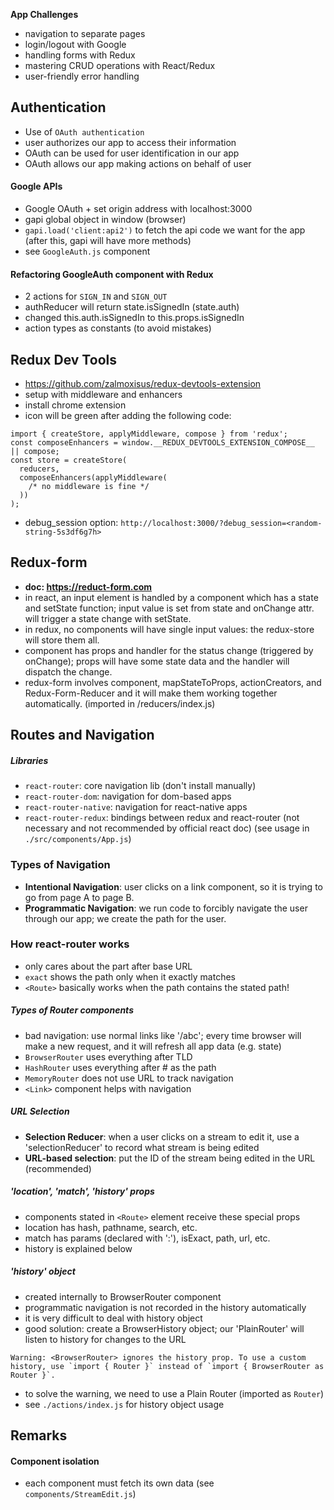 **App Challenges**
- navigation to separate pages
- login/logout with Google
- handling forms with Redux
- mastering CRUD operations with React/Redux
- user-friendly error handling

## Authentication

- Use of `OAuth authentication`
- user authorizes our app to access their information
- OAuth can be used for user identification in our app
- OAuth allows our app making actions on behalf of user


#### Google APIs

- Google OAuth + set origin address with localhost:3000
- gapi global object in window (browser)
- `gapi.load('client:api2')` to fetch the api code we want for the app (after this, gapi will have more methods) 
- see `GoogleAuth.js` component


#### Refactoring GoogleAuth component with Redux

- 2 actions for `SIGN_IN` and `SIGN_OUT`
- authReducer will return state.isSignedIn (state.auth)
- changed this.auth.isSignedIn to this.props.isSignedIn
- action types as constants (to avoid mistakes)


## Redux Dev Tools
- https://github.com/zalmoxisus/redux-devtools-extension
- setup with middleware and enhancers
- install chrome extension
- icon will be green after adding the following code:
```
import { createStore, applyMiddleware, compose } from 'redux';
const composeEnhancers = window.__REDUX_DEVTOOLS_EXTENSION_COMPOSE__ || compose;
const store = createStore(
  reducers,
  composeEnhancers(applyMiddleware(
    /* no middleware is fine */
  ))
);
```
- debug_session option: `http://localhost:3000/?debug_session=<random-string-5s3df6g7h>`


## Redux-form
- **doc: https://reduct-form.com**
- in react, an input element is handled by a component which has a state and setState function; input value is set from state and onChange attr. will trigger a state change with setState.
- in redux, no components will have single input values: the redux-store will store them all.
- component has props and handler for the status change (triggered by onChange); props will have some state data and the handler will dispatch the change.
- redux-form involves component, mapStateToProps, actionCreators, and Redux-Form-Reducer and it will make them working together automatically. (imported in /reducers/index.js)


## Routes and Navigation

##### Libraries
- `react-router`: core navigation lib (don't install manually)
- `react-router-dom`: navigation for dom-based apps
- `react-router-native`: navigation for react-native apps
- `react-router-redux`: bindings between redux and react-router (not necessary and not recommended by official react doc)
(see usage in `./src/components/App.js`)

### Types of Navigation
- **Intentional Navigation**: user clicks on a link component, so it is trying to go from page A to page B.
- **Programmatic Navigation**: we run code to forcibly navigate the user through our app; we create the path for the user.

### How react-router works

- only cares about the part after base URL
- `exact` shows the path only when it exactly matches
- `<Route>` basically works when the path contains the stated path!

##### Types of Router components

- bad navigation: use normal links like '/abc'; every time browser will make a new request, and it will refresh all app data (e.g. state)
- `BrowserRouter` uses everything after TLD
- `HashRouter` uses everything after # as the path
- `MemoryRouter` does not use URL to track navigation
- `<Link>` component helps with navigation

##### URL Selection
- **Selection Reducer**: when a user clicks on a stream to edit it, use a 'selectionReducer' to record what stream is being edited
- **URL-based selection**: put the ID of the stream being edited in the URL (recommended)

##### 'location', 'match', 'history' props
- components stated in `<Route>` element receive these special props
- location has hash, pathname, search, etc.
- match has params (declared with ':'), isExact, path, url, etc. 
- history is explained below

##### 'history' object
- created internally to BrowserRouter component
- programmatic navigation is not recorded in the history automatically
- it is very difficult to deal with history object
- good solution: create a BrowserHistory object; our 'PlainRouter' will listen to history for changes to the URL 
```
Warning: <BrowserRouter> ignores the history prop. To use a custom history, use `import { Router }` instead of `import { BrowserRouter as Router }`.
```
- to solve the warning, we need to use a Plain Router (imported as `Router`)
- see `./actions/index.js` for history object usage


## Remarks

#### Component isolation
- each component must fetch its own data (see `components/StreamEdit.js`) 
